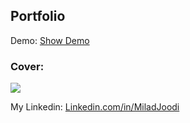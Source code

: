 ## Portfolio

   Demo: [Show Demo](https://milad-joodi-biography.vercel.app/)  
### Cover:
![](https://s30.picofile.com/file/8474737400/jo.JPG)


My Linkedin: [Linkedin.com/in/MiladJoodi](https://www.linkedin.com/in/MiladJoodi/)  
